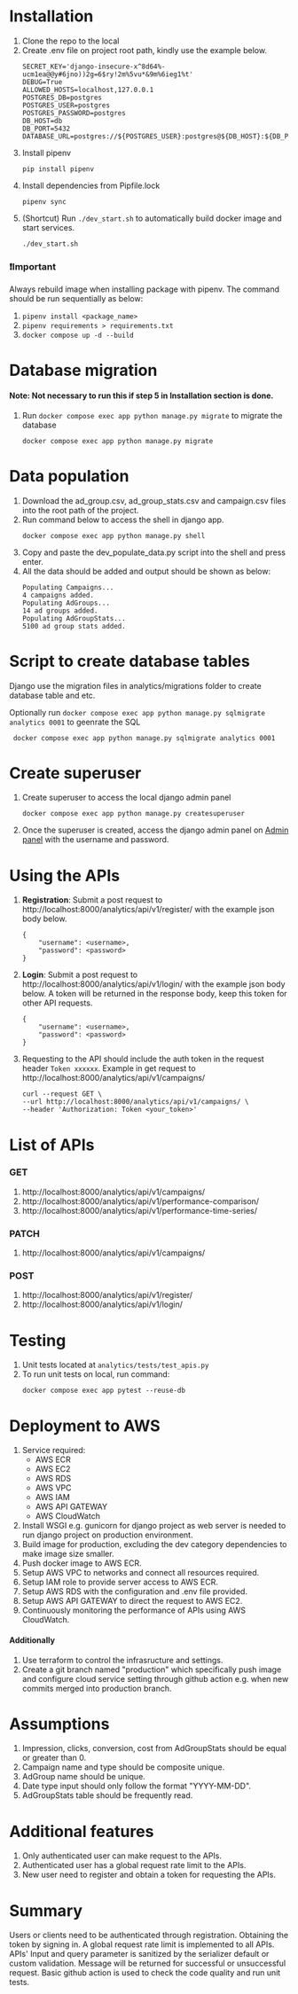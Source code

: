 # Installation
1. Clone the repo to the local
2. Create .env file on project root path, kindly use the example below.
    ```
    SECRET_KEY='django-insecure-x^8d64%-ucm1ea@@y#6jno))2g=6$ry!2m%5vu*&9m%6ieg1%t'
    DEBUG=True
    ALLOWED_HOSTS=localhost,127.0.0.1
    POSTGRES_DB=postgres
    POSTGRES_USER=postgres
    POSTGRES_PASSWORD=postgres
    DB_HOST=db
    DB_PORT=5432
    DATABASE_URL=postgres://${POSTGRES_USER}:postgres@${DB_HOST}:${DB_PORT}/${POSTGRES_DB}
    ```
3. Install pipenv
    ```
    pip install pipenv
    ```
4. Install dependencies from Pipfile.lock
    ```
    pipenv sync
    ```
5. (Shortcut) Run `./dev_start.sh` to automatically build docker image and start services.
    ```
    ./dev_start.sh
    ```
### ❗Important
Always rebuild image when installing package with pipenv. The command should be run sequentially as below:
1. ```pipenv install <package_name>```
2. ```pipenv requirements > requirements.txt```
3. ```docker compose up -d --build```

# Database migration
#### Note: Not necessary to run this if step 5 in Installation section is done.
1. Run `docker compose exec app python manage.py migrate` to migrate the database
    ```
    docker compose exec app python manage.py migrate
    ```
# Data population
1. Download the ad_group.csv, ad_group_stats.csv and campaign.csv files into the root path of the project.
2. Run command below to access the shell in django app.
    ```
    docker compose exec app python manage.py shell
    ```
3. Copy and paste the dev_populate_data.py script into the shell and press enter.
4. All the data should be added and output should be shown as below:
    ```
    Populating Campaigns...
    4 campaigns added.
    Populating AdGroups...
    14 ad groups added.
    Populating AdGroupStats...
    5100 ad group stats added.
    ```

# Script to create database tables
Django use the migration files in analytics/migrations folder to create database table and etc.

Optionally run `docker compose exec app python manage.py sqlmigrate analytics 0001` to geenrate the SQL
```
 docker compose exec app python manage.py sqlmigrate analytics 0001
```


# Create superuser
1. Create superuser to access the local django admin panel
    ```
    docker compose exec app python manage.py createsuperuser
    ```
2. Once the superuser is created, access the django admin panel on [Admin panel](http://localhost:8000/admin) with the username and password.

# Using the APIs
1. **Registration**: Submit a post request to http://localhost:8000/analytics/api/v1/register/ with the example json body below.
    ```
    {
        "username": <username>,
        "password": <password>
    }
    ```
2. **Login**: Submit a post request to http://localhost:8000/analytics/api/v1/login/ with the example json body below. A token will be returned in the response body, keep this token for other API requests.
    ```
    {
        "username": <username>,
        "password": <password>
    }
    ```
3. Requesting to the API should include the auth token in the request header `Token xxxxxx`. Example in get request to http://localhost:8000/analytics/api/v1/campaigns/
    ```
    curl --request GET \
    --url http://localhost:8000/analytics/api/v1/campaigns/ \
    --header 'Authorization: Token <your_token>'
    ```
# List of APIs
### GET
1. http://localhost:8000/analytics/api/v1/campaigns/
2. http://localhost:8000/analytics/api/v1/performance-comparison/
3. http://localhost:8000/analytics/api/v1/performance-time-series/

### PATCH
1. http://localhost:8000/analytics/api/v1/campaigns/

### POST
1. http://localhost:8000/analytics/api/v1/register/
2. http://localhost:8000/analytics/api/v1/login/


# Testing
1. Unit tests located at `analytics/tests/test_apis.py`
2. To run unit tests on local, run command:
    ```
    docker compose exec app pytest --reuse-db
    ```

# Deployment to AWS
1. Service required:
   - AWS ECR
   - AWS EC2
   - AWS RDS
   - AWS VPC
   - AWS IAM
   - AWS API GATEWAY
   - AWS CloudWatch
2. Install WSGI e.g. gunicorn for django project as web server is needed to run django project on production environment.
3. Build image for production, excluding the dev category dependencies to make image size smaller.
4. Push docker image to AWS ECR.
5. Setup AWS VPC to networks and connect all resources required.
6. Setup IAM role to provide server access to AWS ECR.
7. Setup AWS RDS with the configuration and .env file provided.
8. Setup AWS API GATEWAY to direct the request to AWS EC2.
9. Continuously monitoring the performance of APIs using AWS CloudWatch.
#### Additionally
1. Use terraform to control the infrasructure and settings.
2. Create a git branch named "production" which specifically push image and configure cloud service setting through github action e.g. when new commits merged into production branch.


# Assumptions
1. Impression, clicks, conversion, cost from AdGroupStats should be equal or greater than 0.
2. Campaign name and type should be composite unique.
3. AdGroup name should be unique.
4. Date type input should only follow the format "YYYY-MM-DD".
5. AdGroupStats table should be frequently read.

# Additional features
1. Only authenticated user can make request to the APIs.
2. Authenticated user has a global request rate limit to the APIs.
3. New user need to register and obtain a token for requesting the APIs.

# Summary
Users or clients need to be authenticated through registration. Obtaining the token by signing in. A global request rate limit is implemented to all APIs. APIs' Input and query parameter is sanitized by the serializer default or custom validation. Message will be returned for successful or unsuccessful request. Basic github action is used to check the code quality and run unit tests.
